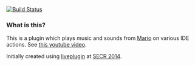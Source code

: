 [![Build Status](https://travis-ci.org/dkandalov/friday-mario.svg?branch=master)](https://travis-ci.org/dkandalov/friday-mario)

### What is this?
This is a plugin which plays music and sounds from [Mario](http://en.wikipedia.org/wiki/Mario) on various IDE actions.
See [this youtube video](http://youtu.be/tlrl25lwWDs).

Initially created using [liveplugin](https://github.com/dkandalov/live-plugin) at [SECR 2014](http://2014.secr.ru/lang/en/).